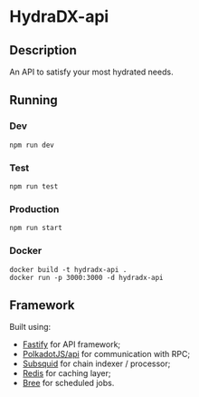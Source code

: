 # HydraDX-api
## Description
An API to satisfy your most hydrated needs.

## Running

### Dev
`npm run dev`

### Test
`npm run test`

### Production
`npm run start`

### Docker
`docker build -t hydradx-api .`  
`docker run -p 3000:3000 -d hydradx-api`

## Framework
Built using:
* [Fastify](https://www.fastify.io/docs/latest/) for API framework;
* [PolkadotJS/api](https://polkadot.js.org/docs/api/) for communication with RPC;
* [Subsquid](https://docs.subsquid.io/) for chain indexer / processor;
* [Redis](https://redis.io/docs/about/) for caching layer;
* [Bree](https://github.com/breejs/bree) for scheduled jobs.
